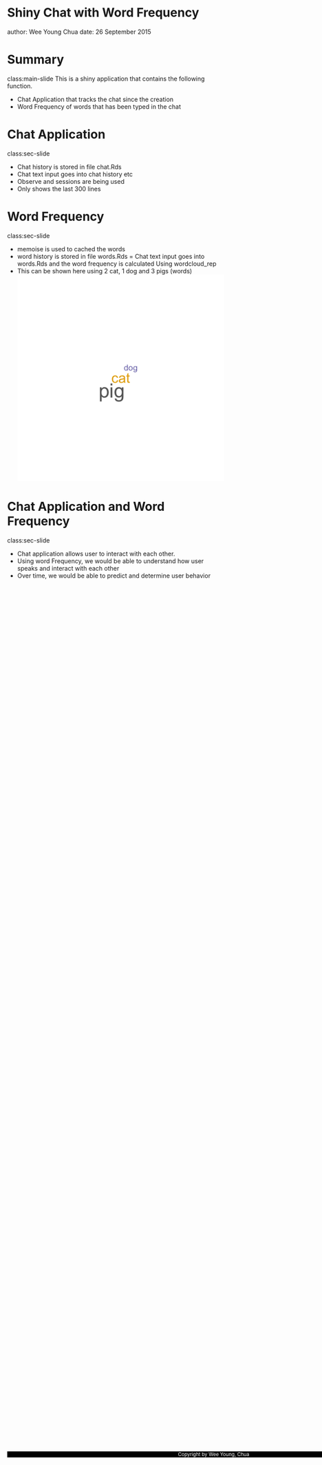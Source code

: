 <style>
.main-slide {
    color: blue;
    font-size: 3em;
}
.sec-slide {
    color: black;
    font-size: 2em;
}
.footer {
    color: white; background: #000000;
    position: fixed; top: 90%;
    text-align:center; width:100%;
}
</style>

Shiny Chat with Word Frequency
========================================================
author: Wee Young Chua
date: 26 September 2015

Summary
========================================================
class:main-slide
This is a shiny application that contains the following function.
- Chat Application that tracks the chat since the creation
- Word Frequency of words that has been typed in the chat

Chat Application
========================================================
class:sec-slide
- Chat history is stored in file chat.Rds
- Chat text input goes into chat history etc
- Observe and sessions are being used
- Only shows the last 300 lines


Word Frequency
========================================================
class:sec-slide
- memoise is used to cached the words
- word history is stored in file words.Rds
= Chat text input goes into words.Rds and the word frequency is calculated
Using wordcloud_rep
- This can be shown here using 2 cat, 1 dog and 3 pigs (words)
![plot of chunk unnamed-chunk-1](presentation-figure/unnamed-chunk-1-1.png) 


Chat Application and Word Frequency
========================================================
class:sec-slide
- Chat application allows user to interact with each other. 
- Using word Frequency, we would be able to understand how user speaks
and interact with each other
- Over time, we would be able to predict and determine user behavior

<div class="footer" style="margin-top:-150px;font-size:80%;">
Copyright by Wee Young, Chua<br>
</div>
